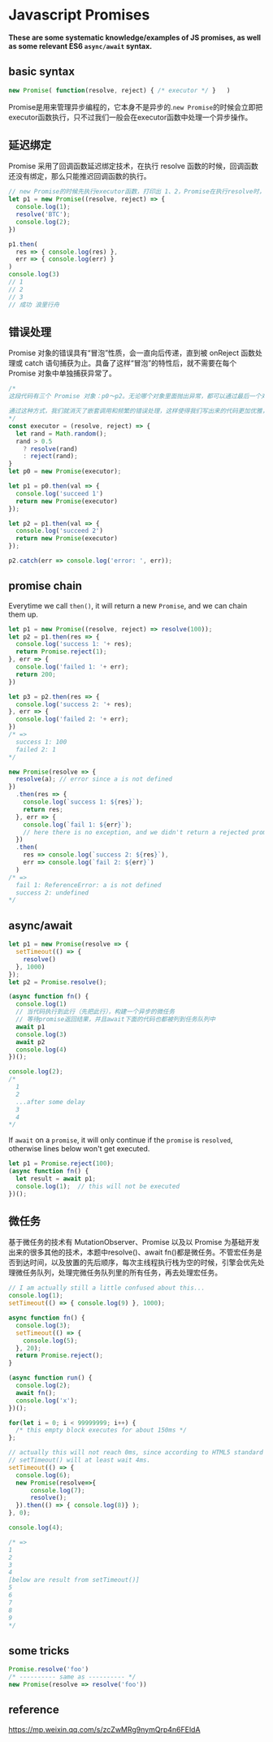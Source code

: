 # Javascript Promises
**These are some systematic knowledge/examples of JS promises, as well as some relevant ES6 `async/await` syntax.**


## basic syntax
```js
new Promise( function(resolve, reject) { /* executor */ }   )
```
Promise是用来管理异步编程的，它本身不是异步的.`new Promise`的时候会立即把executor函数执行，只不过我们一般会在executor函数中处理一个异步操作。


## 延迟绑定
Promise 采用了回调函数延迟绑定技术，在执行 resolve 函数的时候，回调函数还没有绑定，那么只能推迟回调函数的执行。
```js
// new Promise的时候先执行executor函数，打印出 1、2，Promise在执行resolve时，触发微任务，还是继续往下执行同步任务， 执行p1.then时，存储起来两个函数（此时这两个函数还没有执行）,然后打印出3，此时同步任务执行完成，最后执行刚刚那个微任务，从而执行.then中成功的方法。
let p1 = new Promise((resolve, reject) => {
  console.log(1);
  resolve('BTC');
  console.log(2);
})

p1.then(
  res => { console.log(res) },
  err => { console.log(err) }
)
console.log(3)
// 1
// 2
// 3
// 成功 浪里行舟
```


## 错误处理
Promise 对象的错误具有“冒泡”性质，会一直向后传递，直到被 onReject 函数处理或 catch 语句捕获为止。具备了这样“冒泡”的特性后，就不需要在每个 Promise 对象中单独捕获异常了。
```js
/*
这段代码有三个 Promise 对象：p0～p2。无论哪个对象里面抛出异常，都可以通过最后一个对象 p2.catch 来捕获异常，通过这种方式可以将所有 Promise 对象的错误合并到一个函数来处理，这样就解决了每个任务都需要单独处理异常的问题。

通过这种方式，我们就消灭了嵌套调用和频繁的错误处理，这样使得我们写出来的代码更加优雅，更加符合人的线性思维。
*/
const executor = (resolve, reject) => {
  let rand = Math.random();
  rand > 0.5
    ? resolve(rand)
    : reject(rand);
}
let p0 = new Promise(executor);

let p1 = p0.then(val => {
  console.log('succeed 1')
  return new Promise(executor)
});

let p2 = p1.then(val => {
  console.log('succeed 2')
  return new Promise(executor)
});

p2.catch(err => console.log('error: ', err));
```


## promise chain
Everytime we call `then()`, it will return a new `Promise`, and we can chain them up.
```js
let p1 = new Promise((resolve, reject) => resolve(100));
let p2 = p1.then(res => {
  console.log('success 1: '+ res);
  return Promise.reject(1);
}, err => {
  console.log('failed 1: '+ err);
  return 200;
})

let p3 = p2.then(res => {
  console.log('success 2: '+ res);
}, err => {
  console.log('failed 2: '+ err);
})
/* =>
  success 1: 100
  failed 2: 1
*/
```
```js
new Promise(resolve => {
  resolve(a); // error since a is not defined
})
  .then(res => {
    console.log(`success 1: ${res}`);
    return res;
  }, err => {
    console.log(`fail 1: ${err}`);
    // here there is no exception, and we didn't return a rejected promise instance, so next then() will execute resolve() with undefined, since we didn't return anything here.
  })
  .then(
    res => console.log(`success 2: ${res}`),
    err => console.log(`fail 2: ${err}`)
  )
/* =>
  fail 1: ReferenceError: a is not defined
  success 2: undefined
*/
```


## async/await
```js
let p1 = new Promise(resolve => {
  setTimeout(() => {
    resolve()
  }, 1000)
});
let p2 = Promise.resolve();

(async function fn() {
  console.log(1)
  // 当代码执行到此行（先把此行），构建一个异步的微任务
  // 等待promise返回结果，并且await下面的代码也都被列到任务队列中
  await p1
  console.log(3)
  await p2
  console.log(4)
})();

console.log(2);
/*
  1
  2
  ...after some delay
  3
  4
*/
```

If `await` on a `promise`, it will only continue if the `promise` is `resolved`, otherwise lines below won't get executed.
```js
let p1 = Promise.reject(100);
(async function fn() {
  let result = await p1;
  console.log(1);  // this will not be executed
})();
```


## 微任务
基于微任务的技术有 MutationObserver、Promise 以及以 Promise 为基础开发出来的很多其他的技术，本题中resolve()、await fn()都是微任务。不管宏任务是否到达时间，以及放置的先后顺序，每次主线程执行栈为空的时候，引擎会优先处理微任务队列，处理完微任务队列里的所有任务，再去处理宏任务。
```js
// I am actually still a little confused about this...
console.log(1);
setTimeout(() => { console.log(9) }, 1000);

async function fn() {
  console.log(3);
  setTimeout(() => { 
    console.log(5);
  }, 20);
  return Promise.reject();
}

(async function run() {
  console.log(2);
  await fn();
  console.log('x');
})();

for(let i = 0; i < 99999999; i++) {
  /* this empty block executes for about 150ms */
};

// actually this will not reach 0ms, since according to HTML5 standard
// setTimeout() will at least wait 4ms.
setTimeout(() => {
  console.log(6);
  new Promise(resolve=>{
      console.log(7);
      resolve();
  }).then(() => { console.log(8)} );
}, 0);

console.log(4);

/* =>
1
2
3
4
[below are result from setTimeout()]
5
6
7
8
9
*/
```


## some tricks
```js
Promise.resolve('foo')
/* ---------- same as ---------- */
new Promise(resolve => resolve('foo'))
```



## reference 
https://mp.weixin.qq.com/s/zcZwMRg9nymQrp4n6FEldA

